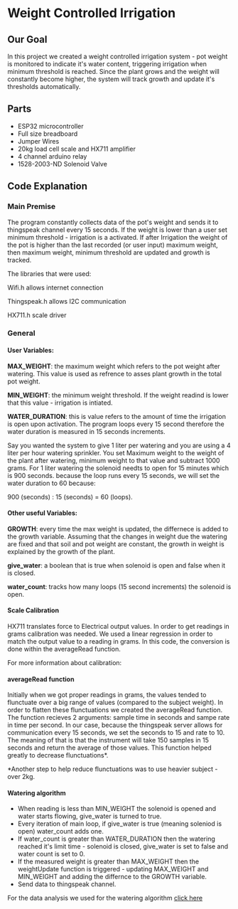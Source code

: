 # Weight Controlled Irrigation

## Our Goal
In this project we created a weight controlled irrigation system - pot weight is monitored to indicate it's water content, triggering irrigation when minimum threshold is reached. Since the plant grows and the weight will constantly become higher, the system will track growth and update it's thresholds automatically.

##  Parts

* ESP32 microcontroller
* Full size breadboard
* Jumper Wires
* 20kg load cell scale and HX711 amplifier
* 4 channel arduino relay
* 1528-2003-ND Solenoid Valve

## Code Explanation

### Main Premise
The program constantly collects data of the pot's weight and sends it to thingspeak channel every 15 seconds. If the weight is lower than a user set minimum threshold - irrigation is a activated. If after Irrigation the weight of the pot is higher than the last recorded (or user input) maximum weight, then maximum weight, minimum threshold are updated and growth is tracked.


The libraries that were used:

Wifi.h allows internet connection

Thingspeak.h allows I2C communication

HX711.h scale driver


### General

#### User Variables:

**MAX_WEIGHT**: the maximum weight which refers to the pot weight after watering. This value is used as refrence to asses plant growth in the total pot weight.

**MIN_WEIGHT**: the minimum weight threshold. If the weight readind is lower that this value - irrigation is intiated.

**WATER_DURATION**: this is value refers to the amount of time the irrigation is open upon activation. The program loops every 15 second therefore the water duration is measured in 15 seconds increments.

Say you wanted the system to give 1 liter per watering and you are using a 4 liter per hour watering sprinkler.
You set Maximum weight to the weight of the plant after watering, minimum weight to that value and subtract 1000 grams. For 1 liter watering the solenoid needts to open for 15 minutes which is 900 seconds. because the loop runs every 15 seconds, we will set the water duration to 60 because:

900 (seconds) : 15 (seconds) = 60 (loops).

#### Other useful Variables:

**GROWTH**: every time the max weight is updated, the differnece is added to the growth variable. Assuming that the changes in weight due the watering are fixed and that soil and pot weight are constant, the growth in weight is explained by the growth of the plant.

**give_water**: a boolean that is true when solenoid is open and false when it is closed.

**water_count**: tracks how many loops (15 second increments) the solenoid is open.

#### Scale Calibration
HX711 translates force to Electrical output values. In order to get readings in grams calibration was needed. We used a linear regression in order to match the output value to a reading in grams. In this code, the conversion is done within the averageRead function.

For more information about calibration:


#### averageRead function
Initially when we got proper readings in grams, the values tended to flunctuate over a big range of values (compared to the subject weight). In order to flatten these flunctuations we created the averageRead function.
The function recieves 2 arguments: sample time in seconds and sampe rate in time per second.
In our case, because the thingspeak server allows for communication every 15 seconds, we set the seconds to 15 and rate to 10. The meaning of that is that the instrument will take 150 samples in 15 seconds and return the average of those values. This function helped greatly to decrease flunctuations*. 

*Another step to help reduce flunctuations was to use heavier subject - over 2kg.

#### Watering algorithm

* When reading is less than MIN_WEIGHT the solenoid is opened and water starts flowing, give_water is turned to true. 
* Every iteration of main loop, if give_water is true (meaning soleniod is open) water_count adds one.
* If water_count is greater than WATER_DURATION then the watering reached it's limit time - solenoid is closed, give_water is set to false and water count is set to 0. 
* If the measured weight is greater than MAX_WEIGHT then the weightUpdate function is triggered - updating MAX_WEIGHT and MIN_WEIGHT and adding the differnce to the GROWTH variable.
* Send data to thingspeak channel.

For the data analysis we used for the watering algorithm [click here](https://github.com/adarsul/2021-AgroTech-Project/blob/main/Scale_Irrigation/Watering%20Algorithm/Watering%20algorithm.ipynb)
